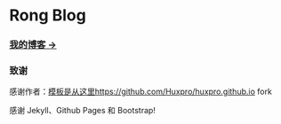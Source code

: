# Rong Blog

### [我的博客 &rarr;](http://rongmazhong.top)



### 致谢

感谢作者：[模板是从这里](https://github.com/Huxpro/huxpro.github.io)https://github.com/Huxpro/huxpro.github.io fork

感谢 Jekyll、Github Pages 和 Bootstrap!